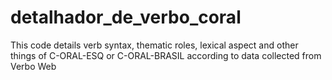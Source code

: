 # detalhador_de_verbo_coral
This code details verb syntax, thematic roles, lexical aspect and other things of C-ORAL-ESQ or C-ORAL-BRASIL according to data collected from Verbo Web
